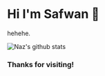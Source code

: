 # Hi I'm Safwan 👋
hehehe.
<!--Website -->

![Naz's github stats](https://github-readme-stats.vercel.app/api?username=safwanAzman&show_icons=true)


### Thanks for visiting!
